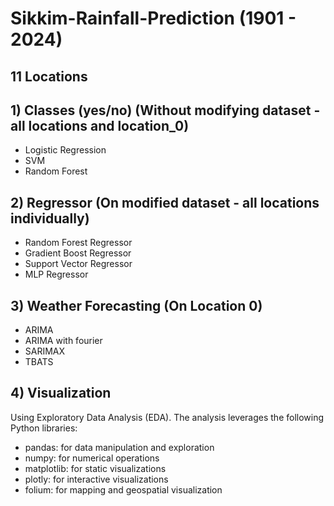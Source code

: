 # Sikkim-Rainfall-Prediction (1901 - 2024)
## 11 Locations

## 1) Classes (yes/no) (Without modifying dataset - all locations and location_0)
- Logistic Regression
- SVM
- Random Forest

## 2) Regressor (On modified dataset - all locations individually)
- Random Forest Regressor
- Gradient Boost Regressor
- Support Vector Regressor
- MLP Regressor

## 3) Weather Forecasting (On Location 0)
- ARIMA
- ARIMA with fourier
- SARIMAX
- TBATS

## 4) Visualization
Using Exploratory Data Analysis (EDA).
The analysis leverages the following Python libraries: 
- pandas: for data manipulation and exploration 
- numpy: for numerical operations 
- matplotlib: for static visualizations 
- plotly: for interactive visualizations 
- folium: for mapping and geospatial visualization
